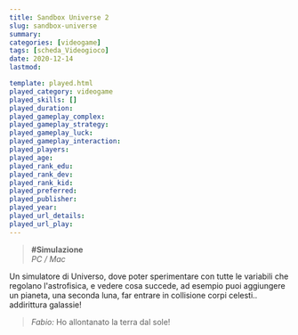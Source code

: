 ```yaml
---
title: Sandbox Universe 2
slug: sandbox-universe
summary: 
categories: [videogame]
tags: [scheda_Videogioco]
date: 2020-12-14
lastmod: 

template: played.html
played_category: videogame
played_skills: []
played_duration: 
played_gameplay_complex: 
played_gameplay_strategy: 
played_gameplay_luck: 
played_gameplay_interaction: 
played_players: 
played_age: 
played_rank_edu: 
played_rank_dev: 
played_rank_kid: 
played_preferred: 
played_publisher: 
played_year: 
played_url_details: 
played_url_play: 
---
```


> **#Simulazione**  
> *PC / Mac*    

Un simulatore di Universo, dove poter sperimentare con tutte le variabili che regolano l'astrofisica, e vedere cosa succede, ad esempio puoi aggiungere un pianeta, una seconda luna, far entrare in collisione corpi celesti.. addirittura galassie!

> *Fabio:*
> Ho allontanato la terra dal sole!
